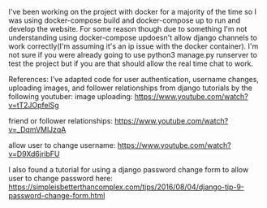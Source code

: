 I've been working on the project with docker for a majority of the time so I was using docker-compose
build and docker-compose up to run and develop the website. For some reason though due to something I'm not understanding using docker-compose updoesn't allow django channels to work correctly(I'm assuming it's an ip issue with the docker container). I'm not sure if you were already going to use python3 manage.py runserver to test the project but if you are that should allow the real time chat to work.

References:
I've adapted code for user authentication, username changes, uploading images, and follower relationships
from django tutorials by the following youtuber:
image uploading:
https://www.youtube.com/watch?v=tT2JOpfelSg

friend or follower relationships:
https://www.youtube.com/watch?v=_DqmVMlJzqA

allow user to change username:
https://www.youtube.com/watch?v=D9Xd6jribFU

I also found a tutorial for using a django password change form to
allow user to change password here:
https://simpleisbetterthancomplex.com/tips/2016/08/04/django-tip-9-password-change-form.html

